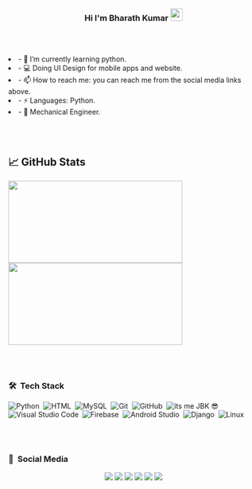 <!-- This is My Readme.md File -->

<h3 align="center">Hi I'm Bharath Kumar <img src="https://media.giphy.com/media/hvRJCLFzcasrR4ia7z/giphy.gif" width="25px"> </h3> <!-- Name -->

<br/><br/>
<!--
BHARATH KUMAR J is a ✨ _special_ ✨ repository because its `README.md` (this file) appears on your GitHub profile.
-->
<p align="center">
<li>- 🌱 I’m currently learning python.</li>
<li>- 💻 Doing UI Design for mobile apps and website.</li>
<li>- 📫 How to reach me: you can reach me from the social media links above.</li>
<li>- ⚡ Languages: Python.</li>
<li>- 🦾 Mechanical Engineer.</li>
 </p>


<br/><br/>
<!-- Github Status -->

## &#x1f4c8; GitHub Stats 

<p>
  <img align="left" width="350" height="165" src="https://github-readme-stats.vercel.app/api/?username=jbk005&bg_color=000000&show_icons=true&title_color=4f84ff&icon_color=000000&text_color=ffffff"/>
  <a href="https://github.com/anuraghazra/github-readme-stats">
    <img align="center" width="350" height="165" src="https://github-readme-stats.vercel.app/api/top-langs?username=jbk005&bg_color=000000&show_icons=true&locale=en&layout=compact&theme=radical" />
  </a>

<br/><br/>

### 🛠 &nbsp;Tech Stack

![Python](https://img.shields.io/badge/-PYTHON-000000?style=flat&logo=PYTHON&logoColor=E6ED01)&nbsp;
![HTML](https://img.shields.io/badge/-HTML-000000?style=flat&logo=HTML5)&nbsp;
![MySQL](https://img.shields.io/badge/-MySQL-000000?style=flat&logo=MySQL&logoColor=ffffff)&nbsp;
![Git](https://img.shields.io/badge/-Git-000000?style=flat&logo=git)&nbsp;
![GitHub](https://img.shields.io/badge/-GitHub-000000?style=flat&logo=github)&nbsp;
![its me JBK 😎](https://img.shields.io/badge/-its%20me%20JBK%20%F0%9F%98%8E-000000)&nbsp;
![Visual Studio Code](https://img.shields.io/badge/-Visual%20Studio%20Code-000000?style=flat&logo=visual-studio-code&logoColor=007ACC)&nbsp;
![Firebase](https://img.shields.io/badge/-FIREEBASE-000000?style=flat&logo=FIREBASE&logoColor=E6ED01)&nbsp;
![Android Studio](https://img.shields.io/badge/-Android%20Studio-000000?style=flat&logo=ANDROID)&nbsp;
![Django](https://img.shields.io/badge/-Django-000000?style=flat&logo=DJANGO)&nbsp;
![Linux](https://img.shields.io/badge/-Linux-000000?style=flat&logo=LINUX&logoColor=ffffff)&nbsp;


<br/><br/>

<!-- Social Media Contact -->
### 📝 &nbsp;Social Media
<p align="center">
  <a href= "https://www.linkedin.com/in/jbk005/"><img src="https://img.icons8.com/color/2x/linkedin-2.png"/></a>
  <a href= "mailto:jbharathkumar770@gmail.com?subject=[GitHub]&body=Hello%20Bharath%2C%0A%0AI am%20sending%20you%20this%20mail%20after%20seeing%20your%20GitHub profile%20to..."><img src="https://img.icons8.com/fluent/2x/gmail--v2.png"/></a>
  <a href= "https://medium.com/@jbharathkumar770"><img src="https://img.icons8.com/ios-filled/2x/medium-new.png"/></a>
  <a href= "https://twitter.com/JBK_005"><img src="https://img.icons8.com/fluent/2x/twitter.png"/></a>
  <a href= "https://t.me/jbk005"><img src="https://img.icons8.com/color/2x/telegram-app--v2.png"/></a>
 <a href= "https://www.linkedin.com/in/jbk005/"><img src="https://img.icons8.com/fluent/2x/domain.png"/></a>
</p>

